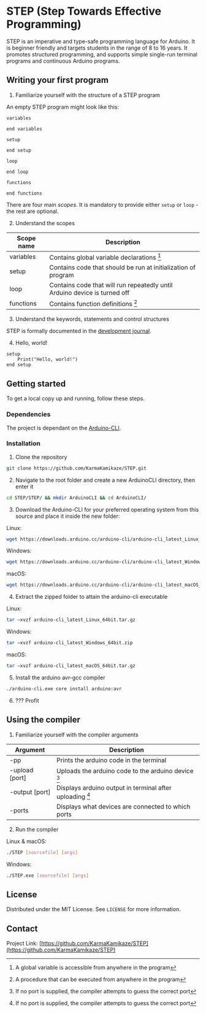 # STEP (Step Towards Effective Programming)

STEP is an imperative and type-safe programming language for Arduino.
It is beginner friendly and targets students in the range of 8 to 16 years.
It promotes structured programming, and supports simple single-run terminal programs and continuous Arduino programs.

<!-- GETTING STARTED -->
## Writing your first program

1. Familiarize yourself with the structure of a STEP program

An empty STEP program might look like this:
```
variables

end variables

setup

end setup

loop

end loop

functions

end functions
```
There are four main _scopes_. It is mandatory to provide either `setup` or `loop` - the rest are optional.

2. Understand the scopes

| Scope name      | Description                                                                         |
| --------------- | ----------------------------------------------------------------------------------- |
| variables       | Contains global variable declarations [^global]                                     |
| setup           | Contains code that should be run at initialization of program                       |
| loop            | Contains code that will run repeatedly until Arduino device is turned off           |
| functions       | Contains function definitions [^function]                                           |

[^global]: A global variable is accessible from anywhere in the program
[^function]: A procedure that can be executed from anywhere in the program

3. Understand the keywords, statements and control structures

STEP is formally documented in the [development journal](https://www.youtube.com/watch?v=dQw4w9WgXcQ). 

4. Hello, world!
```
setup
    Print("Hello, world!")
end setup
```
## Getting started

To get a local copy up and running, follow these steps.

### Dependencies

The project is dependant on the [Arduino-CLI](https://arduino.github.io/arduino-cli/0.21/installation/).

### Installation

1. Clone the repository

```sh
git clone https://github.com/KarmaKamikaze/STEP.git
```


2. Navigate to the root folder and create a new ArduinoCLI directory, then enter it

```sh
cd STEP/STEP/ && mkdir ArduinoCLI && cd ArduinoCLI/
```


3. Download the Arduino-CLI for your preferred operating system from this source and place it inside the new folder:

Linux:
```sh
wget https://downloads.arduino.cc/arduino-cli/arduino-cli_latest_Linux_64bit.tar.gz
```
Windows:
```sh
wget https://downloads.arduino.cc/arduino-cli/arduino-cli_latest_Windows_64bit.zip
```
macOS:
```sh
wget https://downloads.arduino.cc/arduino-cli/arduino-cli_latest_macOS_64bit.tar.gz
```


4. Extract the zipped folder to attain the arduino-cli executable

Linux:
```sh
tar –xvzf arduino-cli_latest_Linux_64bit.tar.gz
```
Windows:
```sh
tar –xvzf arduino-cli_latest_Windows_64bit.zip
```
macOS:
```sh
tar –xvzf arduino-cli_latest_macOS_64bit.tar.gz
```


5. Install the arduino avr-gcc compiler

```sh
./arduino-cli.exe core install arduino:avr
```


6. ??? Profit


## Using the compiler

1. Familiarize yourself with the compiler arguments

| Argument        | Description                                              |
| --------------- | -------------------------------------------------------- |
| -pp             | Prints the arduino code in the terminal                  |
| -upload [port]  | Uploads the arduino code to the arduino device [^port]      |
| -output [port]  | Displays arduino output in terminal after uploading [^port] |
| -ports          | Displays what devices are connected to which ports       |

[^port]: If no port is supplied, the compiler attempts to guess the correct port

2. Run the compiler

Linux & macOS:
```sh
./STEP [sourcefile] [args]
```
Windows:
```sh
./STEP.exe [sourcefile] [args]
``` 


<!-- LICENSE -->
## License

Distributed under the MIT License. See `LICENSE` for more information.

<!-- CONTACT --> 
## Contact

Project Link: [https://github.com/KarmaKamikaze/STEP](https://github.com/KarmaKamikaze/STEP)
